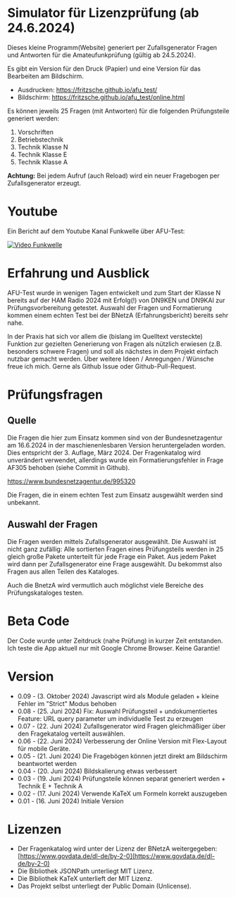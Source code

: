 # Simulator für Lizenzprüfung (ab 24.6.2024)
Dieses kleine Programm(Website) generiert per Zufallsgenerator Fragen und Antworten für die Amateufunkprüfung (gültig ab 24.5.2024).

Es gibt ein Version für den Druck (Papier) und eine Version für das Bearbeiten am Bildschirm.

* Ausdrucken: https://fritzsche.github.io/afu_test/
* Bildschirm: https://fritzsche.github.io/afu_test/online.html

Es können jeweils 25 Fragen (mit Antworten) für die folgenden Prüfungsteile generiert werden:

1) Vorschriften
2) Betriebstechnik
3) Technik Klasse N
4) Technik Klasse E
5) Technik Klasse A

__Achtung:__ Bei jedem Aufruf (auch Reload) wird ein neuer Fragebogen per Zufallsgenerator erzeugt.

# Youtube
Ein Bericht auf dem Youtube Kanal Funkwelle über AFU-Test:

[![Video Funkwelle](https://img.youtube.com/vi/dTlOy99aC1A/0.jpg)](https://www.youtube.com/watch?v=dTlOy99aC1A)

# Erfahrung und Ausblick
AFU-Test wurde in wenigen Tagen entwickelt und zum Start der Klasse N bereits auf der HAM Radio 2024 mit Erfolg(!) von DN9KEN und DN9KAI zur Prüfungsvorbereitung getestet. 
Auswahl der Fragen und Formatierung kommen einem echten Test bei der BNetzA (Erfahrungsbericht) bereits sehr nahe.

In der Praxis hat sich vor allem die (bislang im Quelltext versteckte) Funktion zur gezielten Generierung von Fragen als nützlich erwiesen (z.B. besonders schwere Fragen) und soll als nächstes in dem Projekt einfach nutzbar gemacht werden. Über weitere Ideen / Anregungen / Wünsche freue ich mich. Gerne als Github Issue oder Github-Pull-Request.

# Prüfungsfragen

## Quelle 
Die Fragen die hier zum Einsatz kommen sind von der Bundesnetzagentur am 16.6.2024 in der maschienenlesbaren Version heruntergeladen worden.
Dies entspricht der 3. Auflage, März 2024.
Der Fragenkatalog wird unverändert verwendet, allerdings wurde ein Formatierungsfehler in Frage AF305 behoben (siehe Commit in Github).

https://www.bundesnetzagentur.de/995320

Die Fragen, die in einem echten Test zum Einsatz ausgewählt werden sind unbekannt.

## Auswahl der Fragen
Die Fragen werden mittels Zufallsgenerator ausgewählt. Die Auswahl ist nicht ganz zufällig: 
Alle sortierten Fragen eines Prüfungsteils werden in 25 gleich große Pakete unterteilt für jede Frage ein Paket. Aus jedem Paket wird dann per Zufallsgenerator eine Frage ausgewählt. Du bekommst also Fragen aus allen Teilen des Kataloges.

Auch die BnetzA wird vermutlich auch möglichst viele Bereiche des Prüfungskataloges testen.

# Beta Code
Der Code wurde unter Zeitdruck (nahe Prüfung) in kurzer Zeit entstanden. 
Ich teste die App aktuell nur mit Google Chrome Browser.
Keine Garantie!

# Version
* 0.09 - (3. Oktober 2024) Javascript wird als Module geladen + kleine Fehler im "Strict" Modus behoben
* 0.08 - (25. Juni 2024) Fix: Auswahl Prüfungsteil + undokumentiertes Feature: URL query parameter um individuelle Test zu erzeugen
* 0.07 - (22. Juni 2024) Zufallsgenerator wird Fragen gleichmäßiger über den Fragekatalog verteilt auswählen.
* 0.06 - (22. Juni 2024) Verbesserung der Online Version mit Flex-Layout für mobile Geräte.
* 0.05 - (21. Juni 2024) Die Fragebögen können jetzt direkt am Bildschirm beantwortet werden
* 0.04 - (20. Juni 2024) Bildskalierung etwas verbessert
* 0.03 - (19. Juni 2024) Prüfungsteile können separat generiert werden + Technik E + Technik A
* 0.02 - (17. Juni 2024) Verwende KaTeX um Formeln korrekt auszugeben
* 0.01 - (16. Juni 2024) Initiale Version

# Lizenzen
* Der Fragenkatalog wird unter der Lizenz der BNetzA weitergegeben: [https://www.govdata.de/dl-de/by-2-0](https://www.govdata.de/dl-de/by-2-0)
* Die Bibliothek JSONPath unterliegt MIT Lizenz.
* Die Bibliothek KaTeX unterlieft der MIT Lizenz.
* Das Projekt selbst unterliegt der Public Domain (Unlicense).

